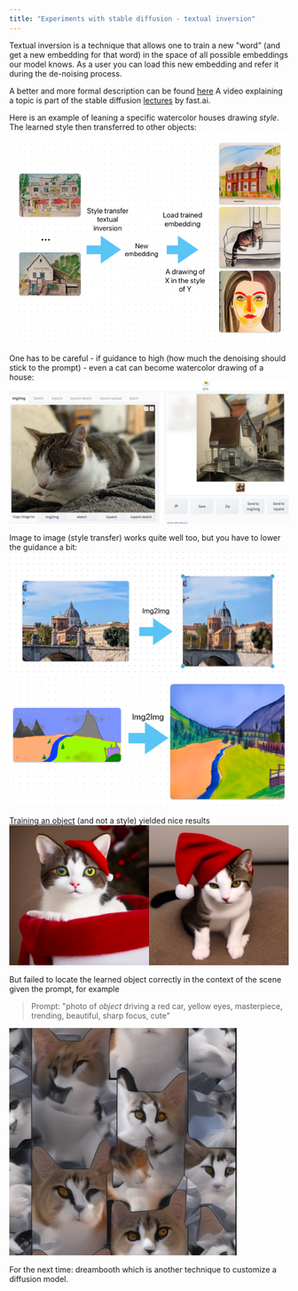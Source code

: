 ```yaml
---
title: "Experiments with stable diffusion - textual inversion"
---
```


Textual inversion is a technique that allows one to train a new "word" (and get a new embedding for that word)
in the space of all possible embeddings our model knows.
As a user you can load this new embedding and refer it during the de-noising process. 

A better and more formal description can be found [here](https://huggingface.co/docs/diffusers/training/text_inversion)
A video explaining a topic is part of the stable diffusion [lectures](https://www.youtube.com/watch?v=0_BBRNYInx8) by fast.ai. 

Here is an example of leaning a specific watercolor houses drawing *style*. The learned style then transferred to other objects: 
![Textual inversion](https://github.com/mikegarts/ml-blog/raw/main/resources/textual_inv.png)

One has to be careful - if guidance to high (how much the denoising should stick to the prompt) - even a cat can become 
watercolor drawing of a house:
![img.png](https://github.com/mikegarts/ml-blog/raw/main/resources/cat_house.png)

Image to image (style transfer) works quite well too, but you have to lower the guidance a bit:
![img.png](https://github.com/mikegarts/ml-blog/raw/main/resources/img2img.png)
![img.png](https://github.com/mikegarts/ml-blog/raw/main/resources/img2img_2.png)

[Training an object](https://huggingface.co/sd-concepts-library/chukotka) (and not a style) yielded nice results 
![img.png](https://github.com/mikegarts/ml-blog/raw/main/resources/chuk.png)

But failed to locate the learned object correctly in the context of the scene given the prompt, for example

> Prompt: "photo of *object* driving a red car, yellow eyes, masterpiece, trending, beautiful, sharp focus, cute"
> 
![img.png](https://github.com/mikegarts/ml-blog/raw/main/resources/fail.png)

For the next time: dreambooth which is another technique to customize a diffusion model.  

